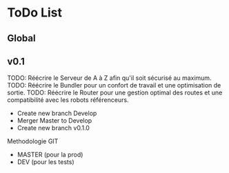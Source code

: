 # ToDo List

## Global

## v0.1

TODO: Réécrire le Serveur de A à Z afin qu'il soit sécurisé au maximum.
TODO: Réécrire le Bundler pour un confort de travail et une optimisation de sortie.
TODO: Réécrire le Router pour une gestion optimal des routes et une compatibilité avec les robots référenceurs.

- Create new branch Develop
- Merger Master to Develop
- Create new branch v0.1.0

Methodologie GIT

- MASTER (pour la prod)
- DEV (pour les tests)
